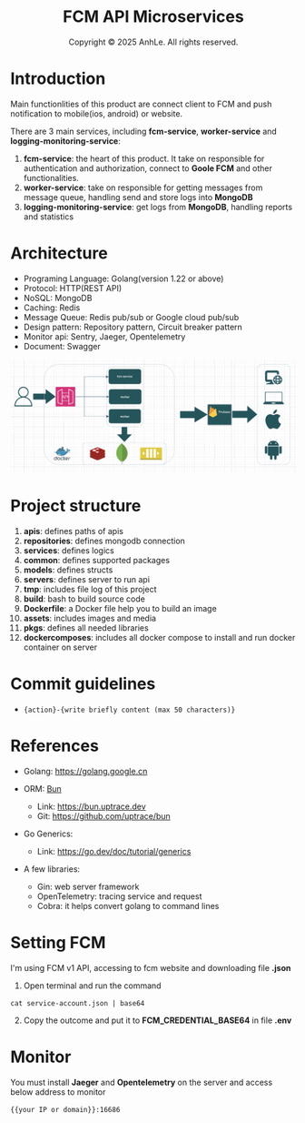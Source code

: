 <div align="center">
<h1>FCM API Microservices</h1>
Copyright © 2025 AnhLe. All rights reserved.
</div>

# Introduction
Main functionlities of this product are connect client to FCM and push notification to mobile(ios, android) or website.

There are 3 main services, including **fcm-service**, **worker-service** and **logging-monitoring-service**:

1. **fcm-service**: the heart of this product. It take on responsible for authentication and authorization, connect to **Goole FCM** and other functionalities.
2. **worker-service**: take on responsible for getting messages from message queue, handling send and store logs into **MongoDB**
3. **logging-monitoring-service**: get logs from **MongoDB**, handling reports and statistics


# Architecture
- Programing Language: Golang(version 1.22 or above)
- Protocol: HTTP(REST API)
- NoSQL: MongoDB
- Caching: Redis
- Message Queue: Redis pub/sub or Google cloud pub/sub
- Design pattern: Repository pattern, Circuit breaker pattern
- Monitor api: Sentry, Jaeger, Opentelemetry
- Document: Swagger

![Project Architecture](/assets/images/architecture.png)

# Project structure
1. **apis**: defines paths of apis
2. **repositories**: defines mongodb connection
3. **services**: defines logics
4. **common**: defines supported packages
5. **models**: defines structs
6. **servers**: defines server to run api
7. **tmp**: includes file log of this project
8. **build**: bash to build source code
9. **Dockerfile**: a Docker file help you to build an image
10. **assets**: includes images and media
11. **pkgs**: defines all needed libraries
12. **dockercomposes**: includes all docker compose to install and run docker container on server

# Commit guidelines
- `{action}-{write briefly content (max 50 characters)}`

# References
- Golang: https://golang.google.cn

- ORM: [Bun](https://bun.uptrace.dev/)
    - Link: https://bun.uptrace.dev
    - Git: https://github.com/uptrace/bun

- Go Generics:
    - Link: https://go.dev/doc/tutorial/generics

- A few libraries:
    - Gin: web server framework
    - OpenTelemetry: tracing service and request
    - Cobra: it helps convert golang to command lines

# Setting FCM
I'm using FCM v1 API, accessing to fcm website and downloading file **<name>.json**
1. Open terminal and run the command
```
cat service-account.json | base64
```

2. Copy the outcome and put it to **FCM_CREDENTIAL_BASE64** in file **.env**

# Monitor
You must install **Jaeger** and **Opentelemetry** on the server and access below address to monitor
```
{{your IP or domain}}:16686
```